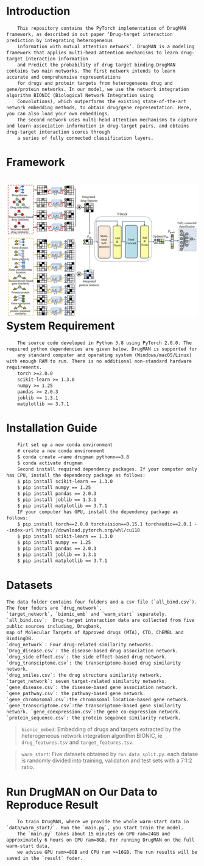 Introduction
====
        This repository contains the PyTorch implementation of DrugMAN framework, as described in out paper ‘Drug-target interaction prediction by integrating heterogeneous 
        information with mutual attention network’. DrugMAN is a modeling framework that applies multi-head attention mechanisms to learn drug-target interaction information 
        and Predict the probability of drug target binding.DrugMAN contains two main networks. The first network intends to learn accurate and comprehensive representations 
        for drugs and protein targets from heterogeneous drug and gene/protein networks. In our model, we use the network integration algorithm BIONIC (Biological Network Integration using 
        Convolutions), which outperforms the existing state-of-the-art network embedding methods, to obtain drug/gene representation. Here, you can also load your own embeddings. 
        The second network uses multi-head attention mechanisms to capture and learn association information in drug-target pairs, and obtains drug-target interaction scores through 
        a series of fully connected classification layers.
Framework
====
![image](https://github.com/lipi12q/DrugMAN/blob/main/%7FDrugMAN_framework.jpg) 
System Requirement
====
        The source code developed in Python 3.8 using PyTorch 2.0.0. The required python dependencies are given below. DrugMAN is supported for 
        any standard computer and operating system (Windows/macOS/Linux) with enough RAM to run. There is no additional non-standard hardware requirements.
        torch >=2.0.0
        scikit-learn >= 1.3.0
        numpy >= 1.25
        pandas >= 2.0.3
        joblib >= 1.3.1
        matplotlib >= 3.7.1
Installation Guide
====
        Firt set up a new conda environment
        # create a new conda environment
        $ conda create –name drugman pythonn==3.8
        $ conda activate drugman
        Second install required dependency packages. If your computer only has CPU, install the dependency package as follows:
        $ pip install scikit-learn == 1.3.0
        $ pip install numpy == 1.25
        $ pip install pandas == 2.0.3
        $ pip install joblib == 1.3.1
        $ pip install matplotlib == 3.7.1
        IF your computer has GPU, install the dependency package as follows:
        $ pip install torch==2.0.0 torchvision==0.15.1 torchaudio==2.0.1 --index-url https://download.pytorch.org/whl/cu118
        $ pip install scikit-learn == 1.3.0
        $ pip install numpy == 1.25
        $ pip install pandas == 2.0.3
        $ pip install joblib == 1.3.1
        $ pip install matplotlib == 3.7.1
Datasets
====
    The data folder contains four folders and a csv file (`all_bind.csv`). The four foders are `drug_network`, 
    `target_network`, `bionic_emb` and `warm_start` separately.
    `all_bind.csv`:  Drug-target interaction data are collected from five public sources including, Drugbank, 
    map of Molecular Targets of Approved drugs (MTA), CTD, ChEMBL and BindingDB.
    `drug_network`: Four drug-related similarity networks. `Drug_disease.csv`: the disease-based drug association network. 
    `drug_side effect.csv`: the side effect-based drug network. `drug_transciptome.csv`: the transcriptome-based drug similarity network. 
    `drug_smiles.csv`: the drug structure similarity network.
    `target_network`: seven target-related similarity networks. `gene_disease.csv`: the disease-based gene association network. 
    `gene_pathway.csv`: the pathway-based gene network. `gene_chromosomal.csv`:the chromosomal location-based gene network. 
    `gene_transcriptome.csv`:the transcriptome-based gene similarity network. `gene_coexpression.csv`:the gene co-expression network. 
    `protein_sequence.csv`: the protein sequence similarity network.
>`bionic_embed`: Embedding of drugs and targets extracted by the heterogeneous network integration algorithm BIONIC,
>ie `drug_features.tsv` and `target_features.tsv`. 

>`warm_start`: Five datasets obtained by `run data_split.py`. each datase is randomly divided into training, validation and test sets with a 7:1:2 ratio.

Run DrugMAN on Our Data to Reproduce Result
====
        To train DrugMAN, where we provide the whole warm-start data in `data/warm_start/`. Run the `main.py`, you start train the model. 
        The `main.py` takes about 15 minutes on GPU ram=24GB and approximately 6 hours on CPU ram=8GB. For running DrugMAN on the full warm-start data,
        we advise GPU ram>=8GB and CPU ram >=16GB. The run results will be saved in the `result` foder. 






        
